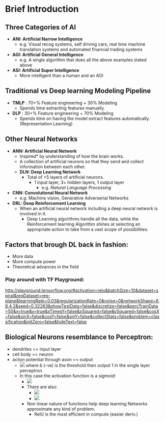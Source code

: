 # Brief Introduction

## Three Categories of AI

- **ANI: Artificial Narrow Intelligence**
  - e.g. Visual recog systems, self driving cars, real time machine translation systems and automated financial trading systems
- **AGI: Artificial General Intelligence**
  - e.g. A single algorithm that does all the above examples stated above
- **ASI: Artificial Super Intelligence**
  - More intelligent than a human and an AGI

## Traditional vs Deep learning Modeling Pipeline

- **TMLP** : 70+% Feature engineering + 30% Modeling
  - Spends time extracting features manually.
- **DLP** : 30+% Feature engineering + 70% Modeling
  - Spends time on having the model extract features automatically. (Representation Learning)

## Other Neural Networks

- **ANN: Artificial Neural Network**
  - Inspired\* by understanding of how the brain works.
  - A collection of artificial neurons so that they send and collect information between each other.
  - **DLN: Deep Learning Network**
    - Total of >5 layers of artificial neurons.
      - 1 input layer, 3+ hidden layers, 1 output layer
        - e.g. _Natural Language Processing_
- **CNN: Convolutional Neural Network**
  - e.g. Machine vision, Generative Adverserial Networks
- **DRL: Deep Reinforcement Learning**
  - When an artificial neural network including a deep neural network is involved in it.
    - Deep Learning algorithms handle all the data, while the Reinforcement learning Algorithm shines at selecting an appropriate action to take from a vast scope of possibilities.

## Factors that brough DL back in fashion:

- More data
- More compute power
- Theoretical advances in the field

### Play around with TF Playground:

http://playground.tensorflow.org/#activation=relu&batchSize=10&dataset=spiral&regDataset=reg-plane&learningRate=0.03&regularizationRate=0&noise=0&networkShape=8,8,4,2&seed=0.32263&showTestData=false&discretize=false&percTrainData=50&x=true&y=true&xTimesY=false&xSquared=false&ySquared=false&cosX=false&sinX=false&cosY=false&sinY=false&collectStats=false&problem=classification&initZero=false&hideText=false

## Biological Neurons resemblance to Perceptron:

- dendrites == input layer
- cell body == neuron
- action potential through axon == output
  - <img src="https://latex.codecogs.com/gif.latex?\sum_{i=1}^{n}w_i \cdot x_i = w\cdot x + b > 0  " /> where _b_ (-ve) is the threshold then output 1 in the single layer perceptron
  - In this case the activation function is a _sigmoid_:
    - <img src="https://latex.codecogs.com/gif.latex?O(z) = \frac{1}{1+\exp{(-z)}}" />
    - There are also:
      - <img src="https://latex.codecogs.com/gif.latex?O(z)= \tanh{z}" />
      - <img src="https://latex.codecogs.com/gif.latex?O(z)= \max{(0,z)}" />
    - Non linear nature of functions help deep learning Networks approximate any kind of problem.
      - RelU is the most efficient in compute (easier deriv.)
